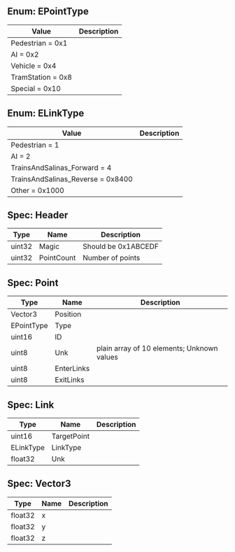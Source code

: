 ## Enum: EPointType

| Value | Description |
| ----- | ----------- |
| Pedestrian = 0x1 |  |
| AI = 0x2 |  |
| Vehicle = 0x4 |  |
| TramStation = 0x8 |  |
| Special = 0x10 |  |
## Enum: ELinkType

| Value | Description |
| ----- | ----------- |
| Pedestrian = 1 |  |
| AI = 2 |  |
| TrainsAndSalinas_Forward = 4 |  |
| TrainsAndSalinas_Reverse = 0x8400 |  |
| Other = 0x1000 |  |

## Spec: Header

| Type | Name | Description |
| ---- | ---- | ----------- |
| uint32 | Magic | Should be 0x1ABCEDF |
| uint32 | PointCount | Number of points |
## Spec: Point

| Type | Name | Description |
| ---- | ---- | ----------- |
| Vector3 | Position |  |
| EPointType | Type |  |
| uint16 | ID |  |
| uint8 | Unk | plain array of 10 elements; Unknown values |
| uint8 | EnterLinks |  |
| uint8 | ExitLinks |  |
## Spec: Link

| Type | Name | Description |
| ---- | ---- | ----------- |
| uint16 | TargetPoint |  |
| ELinkType | LinkType |  |
| float32 | Unk |  |
## Spec: Vector3

| Type | Name | Description |
| ---- | ---- | ----------- |
| float32 | x |  |
| float32 | y |  |
| float32 | z |  |

